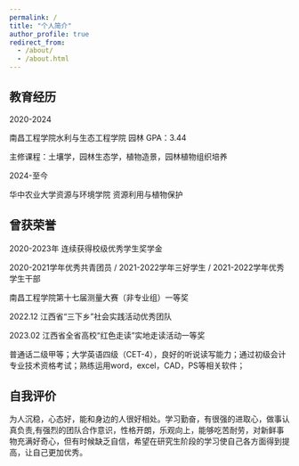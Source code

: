 ```yaml
---
permalink: /
title: "个人简介"
author_profile: true
redirect_from: 
  - /about/
  - /about.html
---
```


## **教育经历**
2020-2024

南昌工程学院水利与生态工程学院  园林  GPA：3.44 

主修课程：土壤学，园林生态学，植物造景，园林植物组织培养


2024-至今

华中农业大学资源与环境学院  资源利用与植物保护
 
## **曾获荣誉**
 2020-2023年 连续获得校级优秀学生奖学金 
 
 2020-2021学年优秀共青团员 / 2021-2022学年三好学生 / 2021-2022学年优秀学生干部 
 
 南昌工程学院第十七届测量大赛（非专业组）一等奖 
 
 2022.12 江西省“三下乡”社会实践活动优秀团队 
 
 2023.02 江西省全省高校“红色走读”实地走读活动一等奖 
 
 普通话二级甲等；大学英语四级（CET-4），良好的听说读写能力；通过初级会计专业技术资格考试；熟练运用word，excel，CAD，PS等相关软件； 

## **自我评价**
  为人沉稳，心态好，能和身边的人很好相处。学习勤奋，有很强的进取心，做事认真负责,有强烈的团队合作意识，性格开朗，乐观向上，能够吃苦耐劳，对新鲜事物充满好奇心，但有时候缺乏自信，希望在研究生阶段的学习使自己各方面得到提高，让自己更加优秀。
